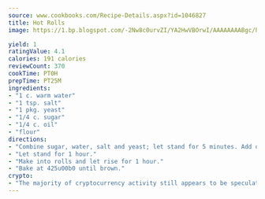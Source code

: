 ```yaml
---
source: www.cookbooks.com/Recipe-Details.aspx?id=1046827
title: Hot Rolls
image: https://1.bp.blogspot.com/-2Nw8c0urvZI/YA2HwVBOrwI/AAAAAAAABgc/hcoCuYbLRGghREWYfHLERS8jzKEXzVPXwCLcBGAsYHQ/s154/14.png

yield: 1
ratingValue: 4.1
calories: 191 calories
reviewCount: 370
cookTime: PT0H
prepTime: PT25M
ingredients:
- "1 c. warm water"
- "1 tsp. salt"
- "1 pkg. yeast"
- "1/4 c. sugar"
- "1/4 c. oil"
- "flour"
directions:
- "Combine sugar, water, salt and yeast; let stand for 5 minutes. Add oil and enough flour to make a stiff dough."
- "Let stand for 1 hour."
- "Make into rolls and let rise for 1 hour."
- "Bake at 425u00b0 until brown."
crypto:
- "The majority of cryptocurrency activity still appears to be speculative."
---
```

